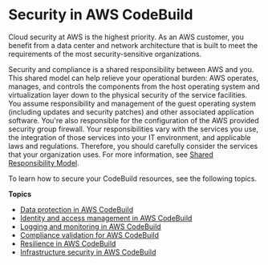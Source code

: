 # Security in AWS CodeBuild<a name="security"></a>

Cloud security at AWS is the highest priority\. As an AWS customer, you benefit from a data center and network architecture that is built to meet the requirements of the most security\-sensitive organizations\.

Security and compliance is a shared responsibility between AWS and you\. This shared model can help relieve your operational burden: AWS operates, manages, and controls the components from the host operating system and virtualization layer down to the physical security of the service facilities\. You assume responsibility and management of the guest operating system \(including updates and security patches\) and other associated application software\. You're also responsible for the configuration of the AWS provided security group firewall\. Your responsibilities vary with the services you use, the integration of those services into your IT environment, and applicable laws and regulations\. Therefore, you should carefully consider the services that your organization uses\. For more information, see [Shared Responsibility Model](https://aws.amazon.com/compliance/shared-responsibility-model/)\.

To learn how to secure your CodeBuild resources, see the following topics\.

**Topics**
+ [Data protection in AWS CodeBuild](data-protection.md)
+ [Identity and access management in AWS CodeBuild](auth-and-access-control.md)
+ [Logging and monitoring in AWS CodeBuild](security-incident-response.md)
+ [Compliance validation for AWS CodeBuild](codebuild-compliance-validation.md)
+ [Resilience in AWS CodeBuild](codebuild-disaster-recovery-resiliency.md)
+ [Infrastructure security in AWS CodeBuild](infrastructure-security.md)